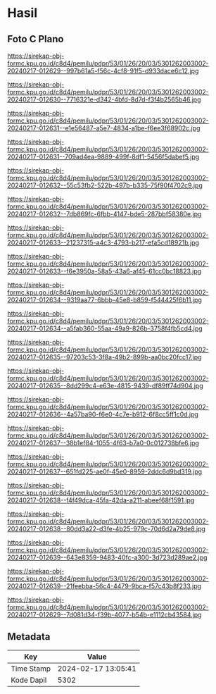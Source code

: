 # Hasil

## Foto C Plano

https://sirekap-obj-formc.kpu.go.id/c8d4/pemilu/pdpr/53/01/26/20/03/5301262003002-20240217-012629--997b61a5-f56c-4cf8-91f5-d933dace6c12.jpg

https://sirekap-obj-formc.kpu.go.id/c8d4/pemilu/pdpr/53/01/26/20/03/5301262003002-20240217-012630--7716321e-d342-4bfd-8d7d-f3f4b2565b46.jpg

https://sirekap-obj-formc.kpu.go.id/c8d4/pemilu/pdpr/53/01/26/20/03/5301262003002-20240217-012631--e1e56487-a5e7-4834-a1be-f6ee3f68902c.jpg

https://sirekap-obj-formc.kpu.go.id/c8d4/pemilu/pdpr/53/01/26/20/03/5301262003002-20240217-012631--709ad4ea-9889-499f-8df1-5456f5dabef5.jpg

https://sirekap-obj-formc.kpu.go.id/c8d4/pemilu/pdpr/53/01/26/20/03/5301262003002-20240217-012632--55c53fb2-522b-497b-b335-75f90f4702c9.jpg

https://sirekap-obj-formc.kpu.go.id/c8d4/pemilu/pdpr/53/01/26/20/03/5301262003002-20240217-012632--7db869fc-6fbb-4147-bde5-287bbf58380e.jpg

https://sirekap-obj-formc.kpu.go.id/c8d4/pemilu/pdpr/53/01/26/20/03/5301262003002-20240217-012633--21237315-a4c3-4793-b217-efa5cd18921b.jpg

https://sirekap-obj-formc.kpu.go.id/c8d4/pemilu/pdpr/53/01/26/20/03/5301262003002-20240217-012633--f6e3950a-58a5-43a6-af45-61cc0bc18823.jpg

https://sirekap-obj-formc.kpu.go.id/c8d4/pemilu/pdpr/53/01/26/20/03/5301262003002-20240217-012634--9319aa77-6bbb-45e8-b859-f544425f6b11.jpg

https://sirekap-obj-formc.kpu.go.id/c8d4/pemilu/pdpr/53/01/26/20/03/5301262003002-20240217-012634--a5fab360-55aa-49a9-826b-3758f4fb5cd4.jpg

https://sirekap-obj-formc.kpu.go.id/c8d4/pemilu/pdpr/53/01/26/20/03/5301262003002-20240217-012635--97203c53-3f8a-49b2-899b-aa0bc20fcc17.jpg

https://sirekap-obj-formc.kpu.go.id/c8d4/pemilu/pdpr/53/01/26/20/03/5301262003002-20240217-012635--8dd299c4-e63e-4815-9439-df89ff74d904.jpg

https://sirekap-obj-formc.kpu.go.id/c8d4/pemilu/pdpr/53/01/26/20/03/5301262003002-20240217-012636--4a57ba90-f6e0-4c7e-b912-6f8cc5ff1c0d.jpg

https://sirekap-obj-formc.kpu.go.id/c8d4/pemilu/pdpr/53/01/26/20/03/5301262003002-20240217-012637--38b1ef84-1055-4f63-b7a0-0c012738bfe6.jpg

https://sirekap-obj-formc.kpu.go.id/c8d4/pemilu/pdpr/53/01/26/20/03/5301262003002-20240217-012637--651fd225-ae0f-45e0-8959-2ddc6d9bd319.jpg

https://sirekap-obj-formc.kpu.go.id/c8d4/pemilu/pdpr/53/01/26/20/03/5301262003002-20240217-012638--f4f49dca-45fa-42da-a211-abeef68f1591.jpg

https://sirekap-obj-formc.kpu.go.id/c8d4/pemilu/pdpr/53/01/26/20/03/5301262003002-20240217-012638--80dd3a22-d3fe-4b25-979c-70d6d2a79de8.jpg

https://sirekap-obj-formc.kpu.go.id/c8d4/pemilu/pdpr/53/01/26/20/03/5301262003002-20240217-012639--643e8359-9483-40fc-a300-3d723d289ae2.jpg

https://sirekap-obj-formc.kpu.go.id/c8d4/pemilu/pdpr/53/01/26/20/03/5301262003002-20240217-012639--21feebba-56c4-4479-9bca-f57c43b8f233.jpg

https://sirekap-obj-formc.kpu.go.id/c8d4/pemilu/pdpr/53/01/26/20/03/5301262003002-20240217-012629--7d081d34-f39b-4077-b54b-e1112cb43584.jpg


## Metadata

| Key        | Value               |
| ---------- | ------------------- |
| Time Stamp | 2024-02-17 13:05:41 |
| Kode Dapil | 5302                |



